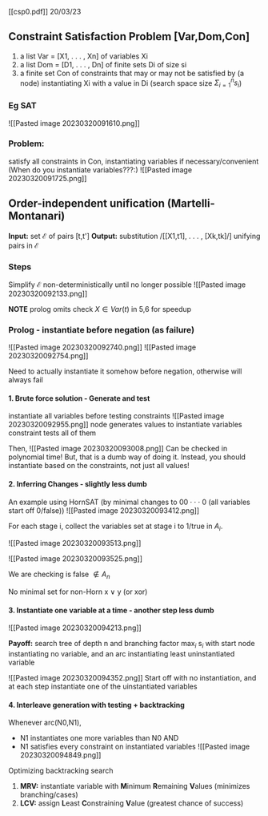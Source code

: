 [[csp0.pdf]]
20/03/23

## Constraint Satisfaction Problem [Var,Dom,Con]
1. a list Var = [X1, . . . , Xn] of variables Xi 
2. a list Dom = [D1, . . . , Dn] of finite sets Di of size si 
3. a finite set Con of constraints that may or may not be satisfied by (a node) instantiating Xi with a value in Di (search space size $\Sigma^n_{i=1}s_i$)

### Eg SAT
![[Pasted image 20230320091610.png]]

### Problem:
satisfy all constraints in Con, instantiating variables if necessary/convenient
(When do you instantiate variables???:)
![[Pasted image 20230320091725.png]]

## Order-independent unification (Martelli-Montanari)
**Input:** set $\mathcal{E}$ of pairs [t,t']
**Output:** substitution /[[X1,t1], . . . , [Xk,tk]/] unifying pairs in $\mathcal{E}$

### Steps
Simplify $\mathcal{E}$ non-deterministically until no longer possible
![[Pasted image 20230320092133.png]]

**NOTE** prolog omits check $X \in Var(t)$ in 5,6 for speedup

### Prolog - instantiate before negation (as failure)
![[Pasted image 20230320092740.png]]
![[Pasted image 20230320092754.png]]

Need to actually instantiate it somehow before negation, otherwise will always fail

#### 1. Brute force solution - Generate and test
instantiate all variables before testing constraints
![[Pasted image 20230320092955.png]]
node generates values to instantiate variables
constraint tests all of them

Then, ![[Pasted image 20230320093008.png]]
Can be checked in polynomial time! But, that is a dumb way of doing it. Instead, you should instantiate based on the constraints, not just all values!


#### 2. Inferring Changes - slightly less dumb
An example using HornSAT (by minimal changes to 00 · · · 0 (all variables start off 0/false))
![[Pasted image 20230320093412.png]]

For each stage i, collect the variables set at stage i to 1/true in $A_i$.

![[Pasted image 20230320093513.png]]

![[Pasted image 20230320093525.png]]

We are checking is false $\notin A_n$ 

No minimal set for non-Horn x ∨ y (or xor)

#### 3. Instantiate one variable at a time - another step less dumb
![[Pasted image 20230320094213.png]]

**Payoff:** search tree of depth n and branching factor max$_i$  s$_i$ with start node instantiating no variable, and an arc instantiating least uninstantiated variable

![[Pasted image 20230320094352.png]]
Start off with no instantiation, and at each step instantiate one of the uinstantiated variables

#### 4. Interleave generation with testing + backtracking
Whenever arc(N0,N1),
- N1 instantiates one more variables than N0 AND
- N1 satisfies every constraint on instantiated variables
![[Pasted image 20230320094849.png]]

Optimizing backtracking search
1. **MRV:** instantiate variable with **M**inimum **R**emaining **V**alues (minimizes branching/cases)
2. **LCV:** assign **L**east **C**onstraining **V**alue (greatest chance of success)